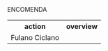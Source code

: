 <table>
<tr>
<th>action</th>
<th>overview</th>
</tr>
   
<tr>
<td>Fulano Ciclano</td>ENCOMENDA<td></td>
</tr>

</table>
